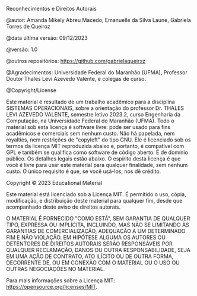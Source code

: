 Reconhecimentos e Direitos Autorais

@autor: Amanda Mikely Abreu Macedo, Emanuelle da Silva Laune, Gabriela Torres de Queiroz

@data última versão: 09/12/2023

@versão: 1.0

@outros repositórios: https://github.com/gabrielaqueirxz

@Agradecimentos: Universidade Federal do Maranhão (UFMA), Professor Doutor Thales Levi Azevedo Valente, e colegas de curso.

@Copyright/License

Este material é resultado de um trabalho acadêmico para a disciplina SISTEMAS OPERACIONAIS, sobre a orientação do professor Dr. THALES LEVI AZEVEDO VALENTE, semestre letivo 2023.2, curso Engenharia da Computação, na Universidade Federal do Maranhão (UFMA). Todo o material sob esta licença é software livre: pode ser usado para fins acadêmicos e comerciais sem nenhum custo. Não há papelada, nem royalties, nem restrições de "copyleft" do tipo GNU. Ele é licenciado sob os termos da licença MIT reproduzida abaixo e, portanto, é compatível com GPL e também se qualifica como software de código aberto. É de domínio público. Os detalhes legais estão abaixo. O espírito desta licença é que você é livre para usar este material para qualquer finalidade, sem nenhum custo. O único requisito é que, se você usá-los, nos dê crédito.

Copyright © 2023 Educational Material

Este material está licenciado sob a Licença MIT. É permitido o uso, cópia, modificação, e distribuição deste material para qualquer fim, desde que acompanhado deste aviso de direitos autorais.

O MATERIAL É FORNECIDO "COMO ESTÁ", SEM GARANTIA DE QUALQUER TIPO, EXPRESSA OU IMPLÍCITA, INCLUINDO, MAS NÃO SE LIMITANDO ÀS GARANTIAS DE COMERCIALIZAÇÃO, ADEQUAÇÃO A UM DETERMINADO FIM E NÃO VIOLAÇÃO. EM HIPÓTESE ALGUMA OS AUTORES OU DETENTORES DE DIREITOS AUTORAIS SERÃO RESPONSÁVEIS POR QUALQUER RECLAMAÇÃO, DANOS OU OUTRA RESPONSABILIDADE, SEJA EM UMA AÇÃO DE CONTRATO, ATO ILÍCITO OU DE OUTRA FORMA, DECORRENTE DE, OU EM CONEXÃO COM O MATERIAL OU O USO OU OUTRAS NEGOCIAÇÕES NO MATERIAL.

Para mais informações sobre a Licença MIT: https://opensource.org/licenses/MIT.
